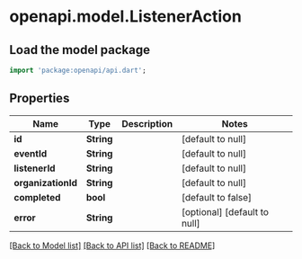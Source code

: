 # openapi.model.ListenerAction

## Load the model package
```dart
import 'package:openapi/api.dart';
```

## Properties
Name | Type | Description | Notes
------------ | ------------- | ------------- | -------------
**id** | **String** |  | [default to null]
**eventId** | **String** |  | [default to null]
**listenerId** | **String** |  | [default to null]
**organizationId** | **String** |  | [default to null]
**completed** | **bool** |  | [default to false]
**error** | **String** |  | [optional] [default to null]

[[Back to Model list]](../README.md#documentation-for-models) [[Back to API list]](../README.md#documentation-for-api-endpoints) [[Back to README]](../README.md)


